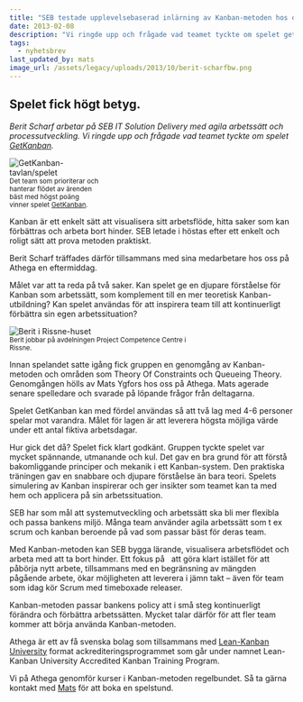 ```yaml
---
title: "SEB testade upplevelsebaserad inlärning av Kanban-metoden hos oss."
date: 2013-02-08
description: "Vi ringde upp och frågade vad teamet tyckte om spelet getKanban"
tags:
  - nyhetsbrev
last_updated_by: mats
image_url: /assets/legacy/uploads/2013/10/berit-scharfbw.png
---
```

Spelet fick högt betyg.
------------

<em>Berit Scharf arbetar på SEB IT Solution Delivery med agila arbetssätt och processutveckling. Vi ringde upp och frågade vad teamet tyckte om spelet <a href="http://getkanban.com/">GetKanban</a>.</em>

<div class="float_right" style="width:161px;">
<img alt="GetKanban-tavlan/spelet" src="http://i3.createsend1.com/ei/j/27/54A/34A/214931/getkanban.png"/>
<small>Det team som prioriterar och hanterar flödet av ärenden bäst med högst poäng vinner spelet <a href="http://getkanban.com">GetKanban</a>.</small>
</div>

Kanban är ett enkelt sätt att visualisera sitt arbetsflöde, hitta saker som kan förbättras och arbeta bort hinder. SEB letade i höstas efter ett enkelt och roligt sätt att prova metoden praktiskt.

Berit Scharf träffades därför tillsammans med sina medarbetare hos oss på Athega en eftermiddag.

Målet var att ta reda på två saker. Kan spelet ge en djupare förståelse för Kanban som arbetssätt, som komplement till en mer teoretisk Kanban-utbildning? Kan spelet användas för att inspirera team till att kontinuerligt förbättra sin egen arbetssituation?

<div class="float_left" style="width:340px; margin:bottom:8px;">
<img alt="Berit i Rissne-huset" src="http://i1.createsend1.com/ei/j/27/54A/34A/214931/berit-scharf.png"/><br/>
<small>Berit jobbar på avdelningen Project Competence Centre i Rissne.</small>
</div>

Innan spelandet satte igång fick gruppen en genomgång av Kanban-metoden och områden som Theory Of Constraints och Queueing Theory. Genomgången hölls av Mats Ygfors hos oss på Athega. Mats agerade senare spelledare och svarade på löpande frågor från deltagarna.

Spelet GetKanban kan med fördel användas så att två lag med 4-6 personer spelar mot varandra. Målet för lagen är att leverera högsta möjliga värde under ett antal fiktiva arbetsdagar.

Hur gick det då? Spelet fick klart godkänt. Gruppen tyckte spelet var mycket spännande, utmanande och kul. Det gav en bra grund för att förstå bakomliggande principer och mekanik i ett Kanban-system. Den praktiska träningen gav en snabbare och djupare förståelse än bara teori. Spelets simulering av Kanban inspirerar och ger insikter som teamet kan ta med hem och applicera på sin arbetssituation.

SEB har som mål att systemutveckling och arbetssätt ska bli mer flexibla och passa bankens miljö. Många team använder agila arbetssätt som t ex scrum och kanban beroende på vad som passar bäst för deras team.

Med Kanban-metoden kan SEB bygga lärande, visualisera arbetsflödet och arbeta med att ta bort hinder. Ett fokus på   att göra klart istället för att påbörja nytt arbete, tillsammans med en begränsning av mängden pågående arbete, ökar möjligheten att leverera i jämn takt – även för team som idag kör Scrum med timeboxade releaser.

Kanban-metoden passar bankens policy att i små steg kontinuerligt förändra och förbättra arbetssätten. Mycket talar därför för att fler team kommer att börja använda Kanban-metoden.

Athega är ett av få svenska bolag som tillsammans med [Lean-Kanban University](http://leankanbanuniversity.com/) format ackrediteringsprogrammet som går under namnet Lean-Kanban University Accredited Kanban Training Program.

Vi på Athega genomför kurser i Kanban-metoden regelbundet. Så ta gärna kontakt med [Mats](/mats) för att boka en spelstund.
